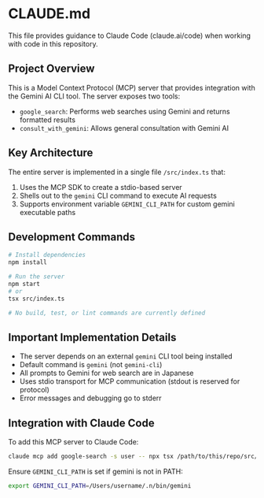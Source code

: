 # CLAUDE.md

This file provides guidance to Claude Code (claude.ai/code) when working with code in this repository.

## Project Overview

This is a Model Context Protocol (MCP) server that provides integration with the Gemini AI CLI tool. The server exposes two tools:
- `google_search`: Performs web searches using Gemini and returns formatted results
- `consult_with_gemini`: Allows general consultation with Gemini AI

## Key Architecture

The entire server is implemented in a single file `/src/index.ts` that:
1. Uses the MCP SDK to create a stdio-based server
2. Shells out to the `gemini` CLI command to execute AI requests
3. Supports environment variable `GEMINI_CLI_PATH` for custom gemini executable paths

## Development Commands

```bash
# Install dependencies
npm install

# Run the server
npm start
# or
tsx src/index.ts

# No build, test, or lint commands are currently defined
```

## Important Implementation Details

- The server depends on an external `gemini` CLI tool being installed
- Default command is `gemini` (not `gemini-cli`)
- All prompts to Gemini for web search are in Japanese
- Uses stdio transport for MCP communication (stdout is reserved for protocol)
- Error messages and debugging go to stderr

## Integration with Claude Code

To add this MCP server to Claude Code:
```bash
claude mcp add google-search -s user -- npx tsx /path/to/this/repo/src/index.ts
```

Ensure `GEMINI_CLI_PATH` is set if gemini is not in PATH:
```bash
export GEMINI_CLI_PATH=/Users/username/.n/bin/gemini
```